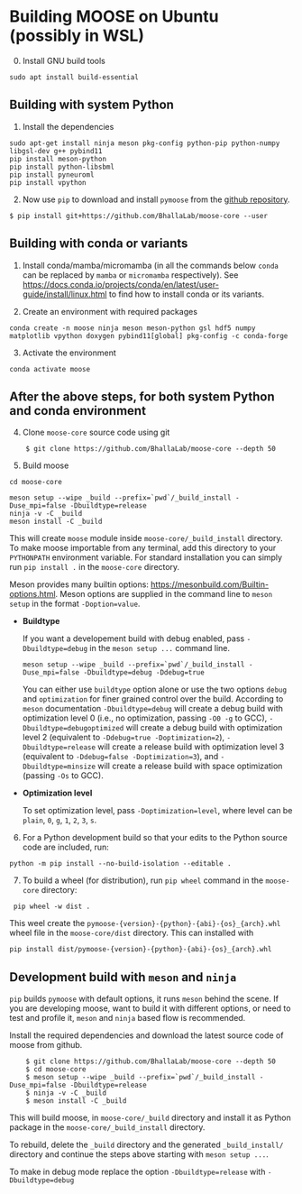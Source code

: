 # Building MOOSE on Ubuntu (possibly in WSL)
0. Install GNU build tools

```
sudo apt install build-essential
```

## Building with system Python

1. Install the dependencies
```
sudo apt-get install ninja meson pkg-config python-pip python-numpy libgsl-dev g++ pybind11 
pip install meson-python
pip install python-libsbml
pip install pyneuroml
pip install vpython
```

2. Now use `pip` to download and install `pymoose` from the [github repository](https://github.com/BhallaLab/moose-core).

```
$ pip install git+https://github.com/BhallaLab/moose-core --user
```

## Building with conda or variants
1. Install conda/mamba/micromamba (in all the commands below `conda` can be replaced by `mamba` or `micromamba` respectively). See https://docs.conda.io/projects/conda/en/latest/user-guide/install/linux.html to find how to install conda or its variants. 

2. Create an environment with required packages

```
conda create -n moose ninja meson meson-python gsl hdf5 numpy matplotlib vpython doxygen pybind11[global] pkg-config -c conda-forge
```

3. Activate the environment

```
conda activate moose
```

## After the above steps, for both system Python and conda environment
4. Clone `moose-core` source code using git
```
    $ git clone https://github.com/BhallaLab/moose-core --depth 50 
```
5. Build moose
```
cd moose-core

meson setup --wipe _build --prefix=`pwd`/_build_install -Duse_mpi=false -Dbuildtype=release
ninja -v -C _build 
meson install -C _build
```

This will create `moose` module inside `moose-core/_build_install` directory. To make moose importable from any terminal, add this directory to your `PYTHONPATH` environment variable. For standard installation you can simply run `pip install .` in the `moose-core` directory.

Meson provides many builtin options: https://mesonbuild.com/Builtin-options.html. Meson options are supplied in the command line to `meson setup` in the format `-Doption=value`.

  - **Buildtype**

	If you want a developement build with debug enabled, pass `-Dbuildtype=debug` in the `meson setup ...` command line.


	```
	meson setup --wipe _build --prefix=`pwd`/_build_install -Duse_mpi=false -Dbuildtype=debug -Ddebug=true
	```

	You can either use `buildtype` option alone or use the two options `debug` and `optimization` for finer grained control over the build. According to `meson` documentation `-Dbuildtype=debug` will create a debug build with optimization level 0 (i.e., no optimization, passing `-O0 -g` to GCC), `-Dbuildtype=debugoptimized`  will create a debug build with optimization level 2 (equivalent to `-Ddebug=true -Doptimization=2`), `-Dbuildtype=release` will create a release build with optimization level 3 (equivalent to `-Ddebug=false -Doptimization=3`), and `-Dbuildtype=minsize` will create a release build with space optimization (passing `-Os` to GCC).
	
  - **Optimization level**
	
	To set optimization level, pass `-Doptimization=level`, where level can be `plain`, `0`, `g`, `1`, `2`, `3`, `s`.

6. For a Python development build so that your edits to the Python source code are included, run:

```
python -m pip install --no-build-isolation --editable .
```

7. To build a wheel (for distribution), run `pip wheel` command in the `moose-core` directory:
```
 pip wheel -w dist .
 ```
This weel create the `pymoose-{version}-{python}-{abi}-{os}_{arch}.whl` wheel file in the `moose-core/dist` directory. This can installed with 
```
pip install dist/pymoose-{version}-{python}-{abi}-{os}_{arch}.whl
```

## Development build with `meson` and `ninja`

`pip`  builds `pymoose` with default options, it runs `meson` behind the scene.
If you are developing moose, want to build it with different options, or need to test
and profile it, `meson` and `ninja` based flow is recommended.

Install the required dependencies and download the latest source code of moose
from github.

```
    $ git clone https://github.com/BhallaLab/moose-core --depth 50 
    $ cd moose-core
    $ meson setup --wipe _build --prefix=`pwd`/_build_install -Duse_mpi=false -Dbuildtype=release
    $ ninja -v -C _build 
	$ meson install -C _build
```

This will build moose, in `moose-core/_build`  directory and install it as Python package in the `moose-core/_build_install` directory.

To rebuild, delete the `_build` directory and the generated `_build_install/` directory and continue the steps above starting with `meson setup ...`.

To make in debug mode replace the option `-Dbuildtype=release` with `-Dbuildtype=debug`

